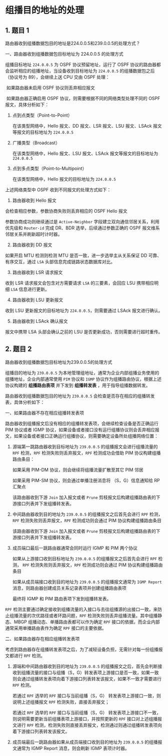 # 组播目的地址的处理

## 1. 题目 1

路由器收到组播数据包目的地址是224.0.0.5和239.0.0.5的处理方式？

一、路由器收到组播数据包目标地址为 224.0.0.5 的处理方式

组播目标地址 `224.0.0.5` 为 OSPF 协议预留地址，运行了 OSPF 协议的路由器都会监听相应的组播地址，当设备收到目标地址为 `224.0.0.5` 的组播数据包之后（协议号为 89），会继续上送 CPU 交由 OSPF 处理：

​	如果路由器未启用 OSPF 协议则丢弃相应报文

​	如果路由器正确启用 OSPF 协议，则需要根据不同的网络类型处理不同的 OSPF 报文，具体分析如下：

1. 点到点类型（Point-to-Point）

   在该类型网络中，Hello 报文、DD 报文、LSR 报文、LSU 报文、LSAck 报文等报文的目标地址为 `224.0.0.5`

2. 广播类型（Broadcast）

   在该类型网络中，Hello 报文、LSU 报文、LSAck 报文等报文的目标地址为 `224.0.0.5`

3. 点到多点类型（Point-to-Multipoint）

   在该类型网络中，Hello 报文的目标地址为 `224.0.0.5`

  上述网络类型中 OSPF 收到不同报文的处理方式如下：

1.  路由器收到 Hello 报文

   会检查相应参数，参数协商失败则丢弃相应的 OSPF Hello 报文

   参数协商成功则继续通过是 `Active-Neighbor` 字段建立双向通信邻居关系，利用优先级和 `Router-id` 完成 DR、BDR 选举，后续通过参数正确的 OSPF 报文维系邻居关系并刷新超时计时器。

2.  路由器收到 DD 报文

   如果开启 MTU 检测则检测 MTU 是否一致，进一步选举主从关系保证 DD 可靠、有序交互，通过 `LSA` 头部信息完成链路状态数据库对比。

3.  路由器收到 LSR 请求报文

   收到 LSR 请求报文会包含对方需要请求 `LSA` 的三要素，会回应 LSU 携带相应明细 `LSA` 信息进行更新。

4.  路由器收到 LSU 更新报文

   收到 LSU 更新报文的目标地址为 `224.0.0.5`，则需要通过 LSAck 报文进行确认。

5.  路由器收到 LSAck 确认报文

   报文中携带 LSA 头部会确认之前的 LSU 是否更新成功，否则需要进行超时重传。

## 2. 题目 2

路由器收到组播数据包目标地址为239.0.0.5的处理方式

组播目的地址为 `239.0.0.5` 为本地管理组地址，通常为企业内部组播业务使用的组播地址，企业内部通常使用 `PIM` 协议和 `IGMP` 协议作为组播路由协议，根据上述协议构建的 **组播路由表项** 并下发到 **组播转发表** ，用于指导组播数据转发。

路由器收到组播数据包目的地址为 `239.0.0.5` 会检查是否存在相应的组播转发表，具体分析如下：

一、如果路由器不存在相应组播转发表项

​	路由器收到组播报文后没有相应的组播转发表项，会继续检查设备是否正确运行 PIM 协议或者 IGMP 协议，如果设备或者接口没有运行组播协议则会丢弃相应报文，如果设备或者接口正确运行组播协议，则需要确定设备所处组播网络位置：

1. 源端第一跳路由器收到目标地址为 `239.0.0.5` 的组播报文会进行组播流量的 `RPF` 检测，`RPF` 检测失败则丢弃报文，`RPF` 检测成功会借助 PIM 协议构建组播路由条目：

   如果采用 PIM-DM 协议，则会继续将组播流量扩散至其它 PIM 邻居

   如果采用 PIM-SM 协议，则会通过单播注册消息将 （S，G）信息通知给 RP 汇聚点

   该路由器收到下游 `Join` 加入报文或者 `Prune` 剪枝报文后构建组播路由表的下游接口列表并下发组播转发表。

2. 中间路由器收到目的地址为 `239.0.0.5` 的组播报文之后首先会进行 `RPF` 检测，`RPF` 检测失败则丢弃报文，`RPF` 检测成功则会通过 PIM 协议构建组播路由条目

   该路由器收到下游 `Join` 加入报文或者 `Prune` 剪枝报文后构建组播路由表的下游接口列表并下发组播转发表。

3. 成员端口最后一跳路由器通常会同时运行 IGMP 和 PIM 两个协议

   如果从上游接口收到目标地址为 `239.0.0.5` 的组播报文之后首先会进行 `RPF` 检测， `RPF` 检测失败则丢弃报文，`RPF` 检测成功则会通过 PIM 协议构建组播路由条目

   如果从成员端接口收到目的地址为 `239.0.0.5` 的组播报文通常为 `IGMP Report` 消息，则路由器创建成员关系记录表项并创建组播路由表项

   最终将 IGMP 和 PIM 路由表项下发到组播转发表。

`RPF` 检测主要通过确定接收到组播流量的入接口与去往组播源的出接口一致，来防止组播流量的次优路径或者环路问题，`RPF` 检测失败则丢弃组播流量。其中组播静态、MBGP 组播动态、单播路由表都可以作为确定 `RPF` 接口的依据，而企业内部通常采用单播路由表作为确定 `RPF` 接口的主要依据。

二、如果路由器存在相应组播转发表项

考虑到路由器存在组播转发表项之后，为了减轻设备负担，无需针对每一份组播报文都进行 `RPF` 检测。

1. 源端和中间路由器收到目的地址为 `239.0.0.5` 的组播报文之后，首先会判断接收到组播流量的接口与组播（S，G）转发表项上游接口是否一致，如果一致则会通过组播转发表项向着下游接口列表转发该报文，如果不一致才需要进行 `RPF` 检测。

   若通过 `RPF` 选举的 `RPF` 接口与当前组播（S，G） 转发表项上游接口一致，则说明上述组播报文 `RPF` 检测失败，直接丢弃报文；

   若通过 `RPF` 选举的 `RPF` 接口与当前组播（S，G） 转发表项上游接口不一致，则说明需要更新当前组播表项上游接口，并按照更新的 `RPF` 接口对上述组播报文进行 `RPF` 检测，检测失败则直接丢弃报文，检测通过则通过组播转发表项向着下游接口列表转发该报文。

2. 成员端最后一跳路由器如果从成员端接口收到目的地址为 `239.0.0.5` 的组播报文通常为 IGMP Report 消息，则会刷新 IGMP 表项计时器。

